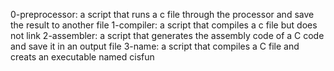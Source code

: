 0-preprocessor: a script that runs a c file through the processor and save the result to another file
1-compiler: a script that compiles a c file but does not link
2-assembler: a script that generates the assembly code of a C code and save it in an output file
3-name: a script that compiles a C file and creats an executable named cisfun
